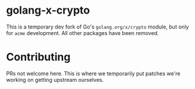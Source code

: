 # golang-x-crypto

This is a temporary dev fork of Go's `golang.org/x/crypto` module,
but only for `acme` development. All other packages have been removed.

# Contributing

PRs not welcome here. This is where we temporarily put patches we're
working on getting upstream ourselves.

